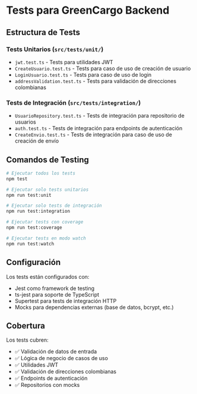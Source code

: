 # Tests para GreenCargo Backend

## Estructura de Tests

### Tests Unitarios (`src/tests/unit/`)
- `jwt.test.ts` - Tests para utilidades JWT
- `CreateUsuario.test.ts` - Tests para caso de uso de creación de usuario
- `LoginUsuario.test.ts` - Tests para caso de uso de login
- `addressValidation.test.ts` - Tests para validación de direcciones colombianas

### Tests de Integración (`src/tests/integration/`)
- `UsuarioRepository.test.ts` - Tests de integración para repositorio de usuarios
- `auth.test.ts` - Tests de integración para endpoints de autenticación
- `CreateEnvio.test.ts` - Tests de integración para caso de uso de creación de envío

## Comandos de Testing

```bash
# Ejecutar todos los tests
npm test

# Ejecutar solo tests unitarios
npm run test:unit

# Ejecutar solo tests de integración
npm run test:integration

# Ejecutar tests con coverage
npm run test:coverage

# Ejecutar tests en modo watch
npm run test:watch
```

## Configuración

Los tests están configurados con:
- Jest como framework de testing
- ts-jest para soporte de TypeScript
- Supertest para tests de integración HTTP
- Mocks para dependencias externas (base de datos, bcrypt, etc.)

## Cobertura

Los tests cubren:
- ✅ Validación de datos de entrada
- ✅ Lógica de negocio de casos de uso
- ✅ Utilidades JWT
- ✅ Validación de direcciones colombianas
- ✅ Endpoints de autenticación
- ✅ Repositorios con mocks

